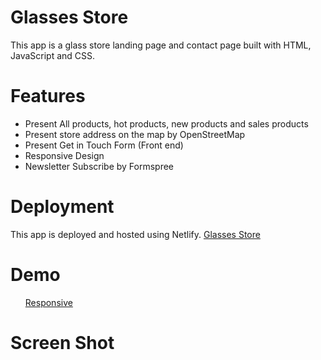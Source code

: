 # Glasses Store
This app is a glass store landing page and contact page built with HTML, JavaScript and CSS.

# Features
- Present All products, hot products, new products and sales products
- Present store address on the map by OpenStreetMap
- Present Get in Touch Form (Front end)
- Responsive Design
- Newsletter Subscribe by Formspree


# Deployment
This app is deployed and hosted using Netlify. 
<a href="https://wondrous-lamington-29512b.netlify.app/" rel="nofollow">Glasses Store<a/>

# Demo

<ul>
  <a tartget="_demo" rel="noopener noreferrer" href="https://user-images.githubusercontent.com/71479209/163580619-ebaea250-4eb5-4593-b0f1-4995004a9ca4.gif">Responsive</a>
</ul>


# Screen Shot



